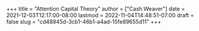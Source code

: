 +++
title = "Attention Capital Theory"
author = ["Cash Weaver"]
date = 2021-12-03T12:17:00-08:00
lastmod = 2022-11-04T14:48:51-07:00
draft = false
slug = "cd48945d-3cb1-46b1-a4ad-15fe89655d11"
+++
